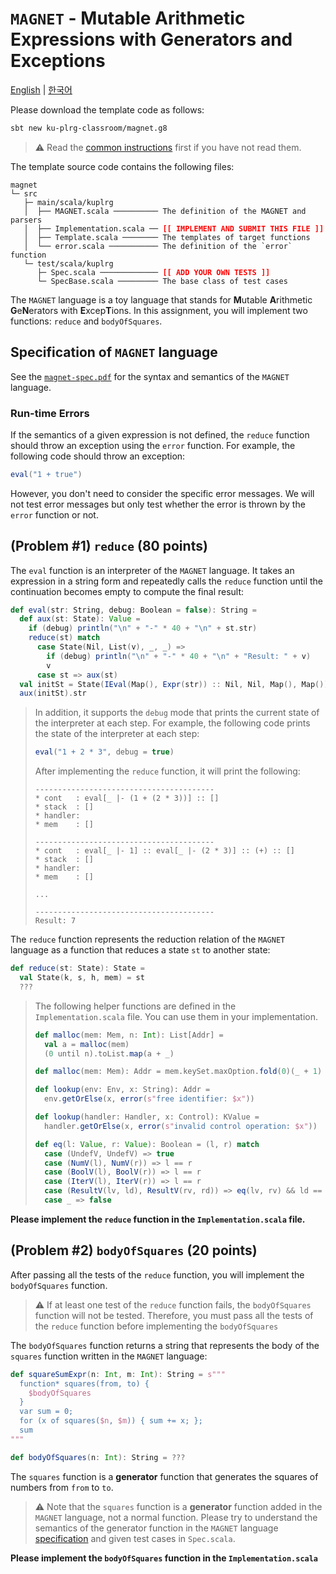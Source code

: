 # `MAGNET` - Mutable Arithmetic Expressions with Generators and Exceptions

[English](./README.md) | [한국어](./README.ko.md)

Please download the template code as follows:
```bash
sbt new ku-plrg-classroom/magnet.g8
```

> :warning: Read the [common instructions](https://github.com/ku-plrg-classroom/docs/blob/main/README.md) first if you have not read them.

The template source code contains the following files:
<pre><code>magnet
└─ src
   ├─ main/scala/kuplrg
   │  ├── MAGNET.scala ────────── The definition of the MAGNET and parsers
   │  ├── Implementation.scala ── <b style='color:red;'>[[ IMPLEMENT AND SUBMIT THIS FILE ]]</b>
   │  ├── Template.scala ──────── The templates of target functions
   │  └── error.scala ─────────── The definition of the `error` function
   └─ test/scala/kuplrg
      ├─ Spec.scala ───────────── <b style='color:red;'>[[ ADD YOUR OWN TESTS ]]</b>
      └─ SpecBase.scala ───────── The base class of test cases</code></pre>

The `MAGNET` language is a toy language that stands for **M**utable
**A**rithmetic **G**e**N**erators with **E**xcep**T**ions. In this assignment,
you will implement two functions: `reduce` and `bodyOfSquares`.

## Specification of `MAGNET` language

See the [`magnet-spec.pdf`](./magnet-spec.pdf) for the syntax and semantics of
the `MAGNET` language.

### Run-time Errors

If the semantics of a given expression is not defined, the `reduce` function
should throw an exception using the `error` function.  For example, the
following code should throw an exception:
```scala
eval("1 + true")
```
However, you don't need to consider the specific error messages.  We will not
test error messages but only test whether the error is thrown by the `error`
function or not.


## (Problem #1) `reduce` (80 points)

The `eval` function is an interpreter of the `MAGNET` language. It takes an
expression in a string form and repeatedly calls the `reduce` function until the
continuation becomes empty to compute the final result:
```scala
def eval(str: String, debug: Boolean = false): String =
  def aux(st: State): Value =
    if (debug) println("\n" + "-" * 40 + "\n" + st.str)
    reduce(st) match
      case State(Nil, List(v), _, _) =>
        if (debug) println("\n" + "-" * 40 + "\n" + "Result: " + v)
        v
      case st => aux(st)
  val initSt = State(IEval(Map(), Expr(str)) :: Nil, Nil, Map(), Map())
  aux(initSt).str
```
> In addition, it supports the `debug` mode that prints the current state of the
> interpreter at each step.  For example, the following code prints the state of
> the interpreter at each step:
> ```scala
> eval("1 + 2 * 3", debug = true)
> ```
> After implementing the `reduce` function, it will print the following:
> ```
> ----------------------------------------
> * cont   : eval[_ |- (1 + (2 * 3))] :: []
> * stack  : []
> * handler:
> * mem    : []
> 
> ----------------------------------------
> * cont   : eval[_ |- 1] :: eval[_ |- (2 * 3)] :: (+) :: []
> * stack  : []
> * handler:
> * mem    : []
> 
> ...
> 
> ----------------------------------------
> Result: 7
> ```

The `reduce` function represents the reduction relation of the `MAGNET` language
as a function that reduces a state `st` to another state:
```scala
def reduce(st: State): State =
  val State(k, s, h, mem) = st
  ???
```

> The following helper functions are defined in the `Implementation.scala` file.
> You can use them in your implementation.
> ```scala
> def malloc(mem: Mem, n: Int): List[Addr] =
>   val a = malloc(mem)
>   (0 until n).toList.map(a + _)
>
> def malloc(mem: Mem): Addr = mem.keySet.maxOption.fold(0)(_ + 1)
>
> def lookup(env: Env, x: String): Addr =
>   env.getOrElse(x, error(s"free identifier: $x"))
>
> def lookup(handler: Handler, x: Control): KValue =
>   handler.getOrElse(x, error(s"invalid control operation: $x"))
>
> def eq(l: Value, r: Value): Boolean = (l, r) match
>   case (UndefV, UndefV) => true
>   case (NumV(l), NumV(r)) => l == r
>   case (BoolV(l), BoolV(r)) => l == r
>   case (IterV(l), IterV(r)) => l == r
>   case (ResultV(lv, ld), ResultV(rv, rd)) => eq(lv, rv) && ld == rd
>   case _ => false
> ```

**Please implement the `reduce` function in the `Implementation.scala` file.**


## (Problem #2) `bodyOfSquares` (20 points)

After passing all the tests of the `reduce` function, you will implement the
`bodyOfSquares` function.

> :warning: If at least one test of the `reduce` function fails, the
> `bodyOfSquares` function will not be tested.  Therefore, you must pass all the
> tests of the `reduce` function before implementing the `bodyOfSquares`

The `bodyOfSquares` function returns a string that represents the body of the
`squares` function written in the `MAGNET` language:
```scala
def squareSumExpr(n: Int, m: Int): String = s"""
  function* squares(from, to) {
    $bodyOfSquares
  }
  var sum = 0;
  for (x of squares($n, $m)) { sum += x; };
  sum
"""

def bodyOfSquares(n: Int): String = ???
```
The `squares` function is a **generator** function that generates the squares of
numbers from `from` to `to`.

> :warning: Note that the `squares` function is a **generator** function added
> in the `MAGNET` language, not a normal function. Please try to understand the
> semantics of the generator function in the `MAGNET` language
> [specification](./magnet-spec.pdf) and given test cases in `Spec.scala`.

**Please implement the `bodyOfSquares` function in the `Implementation.scala`**
